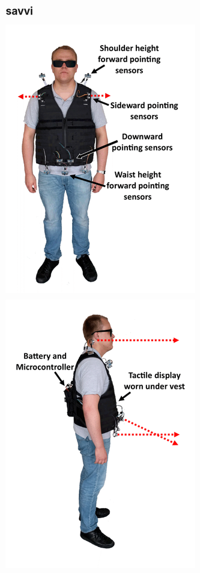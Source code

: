 # savvi


<p align="center">
  <img src="images/savvi_f.gif" alt="animated" />
</p>

<p align="center">
  <img src="images/savvi_s.gif" alt="animated" />
</p>